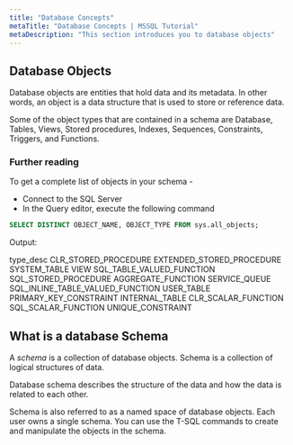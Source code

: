 ```yaml
---
title: "Database Concepts"
metaTitle: "Database Concepts | MSSQL Tutorial"
metaDescription: "This section introduces you to database objects"
---
```


## Database Objects

Database objects are entities that hold data and its metadata.
In other words, an object is a data structure that is used to store or reference data.

Some of the object types that are contained in a schema are Database, Tables, Views, Stored procedures, Indexes, Sequences, Constraints, Triggers, and Functions.

### Further reading

To get a complete list of objects in your schema -

* Connect to the SQL Server
* In the Query editor, execute the following command

```SQL
SELECT DISTINCT OBJECT_NAME, OBJECT_TYPE FROM sys.all_objects;
```

Output:

type_desc
CLR_STORED_PROCEDURE
EXTENDED_STORED_PROCEDURE
SYSTEM_TABLE
VIEW
SQL_TABLE_VALUED_FUNCTION
SQL_STORED_PROCEDURE
AGGREGATE_FUNCTION
SERVICE_QUEUE
SQL_INLINE_TABLE_VALUED_FUNCTION
USER_TABLE
PRIMARY_KEY_CONSTRAINT
INTERNAL_TABLE
CLR_SCALAR_FUNCTION
SQL_SCALAR_FUNCTION
UNIQUE_CONSTRAINT

## What is a database Schema

A *schema* is a collection of database objects. Schema is a collection of logical structures of data.

Database schema describes the structure of the data and how the data is related to each other.

Schema is also referred to as a named space of database objects. Each user owns a single schema. You can use the T-SQL commands to create and manipulate the objects in the schema.
